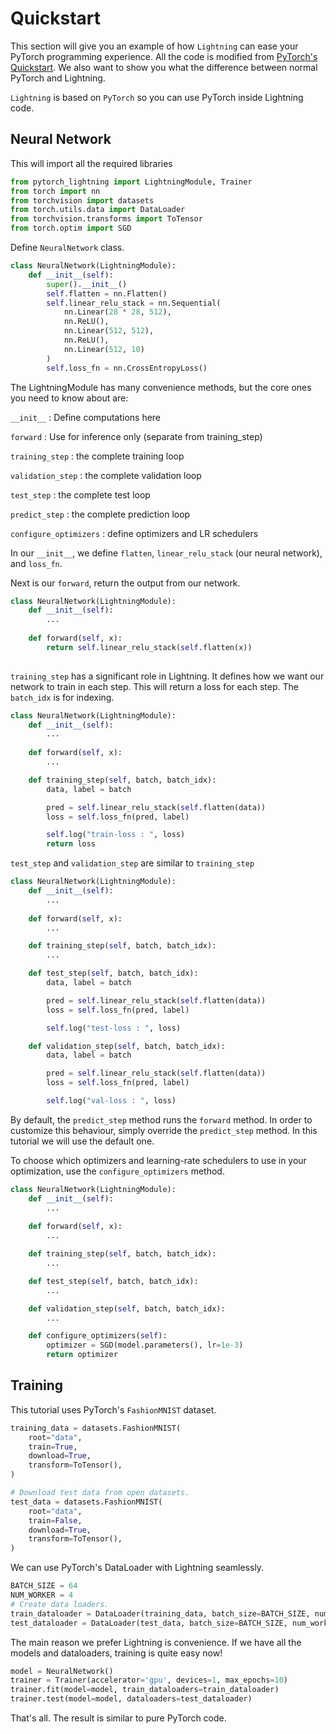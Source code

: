 # Quickstart

This section will give  you an example of how `Lightning` can ease your PyTorch programming experience. All the code is modified from [PyTorch's Quickstart](https://pytorch.org/tutorials/beginner/basics/quickstart_tutorial.html). We also want to show you what the difference between normal PyTorch and Lightning.

`Lightning` is based on `PyTorch` so you can use PyTorch inside Lightning code.

## Neural Network

This will import all the required libraries
```python
from pytorch_lightning import LightningModule, Trainer
from torch import nn
from torchvision import datasets
from torch.utils.data import DataLoader
from torchvision.transforms import ToTensor
from torch.optim import SGD
```

Define `NeuralNetwork` class.

```python
class NeuralNetwork(LightningModule):
    def __init__(self):
        super().__init__()
        self.flatten = nn.Flatten()
        self.linear_relu_stack = nn.Sequential(
            nn.Linear(28 * 28, 512),
            nn.ReLU(),
            nn.Linear(512, 512),
            nn.ReLU(),
            nn.Linear(512, 10)     
        )
        self.loss_fn = nn.CrossEntropyLoss()
```
The LightningModule has many convenience methods, but the core ones you need to know about are:

`__init__` : Define computations here

`forward` : Use for inference only (separate from training_step)

`training_step` : the complete training loop

`validation_step` : the complete validation loop

`test_step` : the complete test loop

`predict_step` : the complete prediction loop

`configure_optimizers` : define optimizers and LR schedulers


In our `__init__`, we define `flatten`, `linear_relu_stack` (our neural network), and `loss_fn`.

Next is our `forward`, return the output from our network.
```python
class NeuralNetwork(LightningModule):
    def __init__(self): 
        ...
    
    def forward(self, x):
        return self.linear_relu_stack(self.flatten(x))
    
```

`training_step` has a significant role in Lightning. It defines how we want our network to train in each step. This will return a loss for each step. The `batch_idx` is for indexing.
```python
class NeuralNetwork(LightningModule):
    def __init__(self): 
        ...
    
    def forward(self, x):
        ...

    def training_step(self, batch, batch_idx):
        data, label = batch

        pred = self.linear_relu_stack(self.flatten(data))
        loss = self.loss_fn(pred, label)

        self.log("train-loss : ", loss)
        return loss
```

`test_step` and `validation_step` are similar to `training_step`
```python
class NeuralNetwork(LightningModule):
    def __init__(self): 
        ...
    
    def forward(self, x):
        ...

    def training_step(self, batch, batch_idx):
        ...

    def test_step(self, batch, batch_idx):
        data, label = batch

        pred = self.linear_relu_stack(self.flatten(data))
        loss = self.loss_fn(pred, label)

        self.log("test-loss : ", loss)

    def validation_step(self, batch, batch_idx):
        data, label = batch

        pred = self.linear_relu_stack(self.flatten(data))
        loss = self.loss_fn(pred, label)

        self.log("val-loss : ", loss)
```

By default, the `predict_step` method runs the `forward` method. In order to customize this behaviour, simply override the `predict_step` method. In this tutorial we will use the default one.

To choose which optimizers and learning-rate schedulers to use in your optimization, use the `configure_optimizers` method.

```python
class NeuralNetwork(LightningModule):
    def __init__(self): 
        ...
    
    def forward(self, x):
        ...

    def training_step(self, batch, batch_idx):
        ...

    def test_step(self, batch, batch_idx):
        ...

    def validation_step(self, batch, batch_idx):
        ...

    def configure_optimizers(self):
        optimizer = SGD(model.parameters(), lr=1e-3)
        return optimizer
```

## Training

This tutorial uses PyTorch's `FashionMNIST` dataset.

```python
training_data = datasets.FashionMNIST(
    root="data",
    train=True,
    download=True,
    transform=ToTensor(),
)

# Download test data from open datasets.
test_data = datasets.FashionMNIST(
    root="data",
    train=False,
    download=True,
    transform=ToTensor(),
)
```

We can use PyTorch's DataLoader with Lightning seamlessly.
```python
BATCH_SIZE = 64
NUM_WORKER = 4
# Create data loaders.
train_dataloader = DataLoader(training_data, batch_size=BATCH_SIZE, num_workers=NUM_WORKER)
test_dataloader = DataLoader(test_data, batch_size=BATCH_SIZE, num_workers=NUM_WORKER)
```

The main reason we prefer Lightning is convenience. If we have all the models and dataloaders, training is quite easy now!

```python
model = NeuralNetwork()
trainer = Trainer(accelerator='gpu', devices=1, max_epochs=10)
trainer.fit(model=model, train_dataloaders=train_dataloader)
trainer.test(model=model, dataloaders=test_dataloader)
```

That's all. The result is similar to pure PyTorch code.
